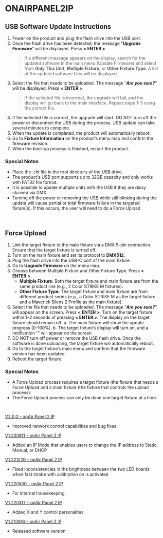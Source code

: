 # ONAIRPANEL2IP

## USB Software Update Instructions
1.  Power on the product and plug the flash drive into the USB port.
2.	Once the flash drive has been detected, the message “***Upgrade Firmware***” will be displayed. Press **< ENTER >**.
    > If a different message appears on the display, search for the updated software in the main menu (Update Firmware) and select from **Only This Unit**, **Multiple Fixture**, or **Other Fixture Type**. A list of the updated software files will be displayed. 
3.	Select the file that needs to be uploaded. The message “***Are you sure?***” will be displayed. Press **< ENTER >**.
    > If the selected file is incorrect, the upgrade will fail, and the display will go back to the main interface. Repeat steps 1–3 using the correct file.
5.	If the selected file is correct, the upgrade will start. DO NOT turn off the power or disconnect the USB during the process. USB update can take several minutes to complete.
6.	When the update is completed, the product will automatically reboot.
7.	Go to **Fixture Information** on the product’s menu map and confirm the firmware revision.
8.	When the boot-up process is finished, restart the product.


### Special Notes
* Place the .chl file in the root directory of the USB drive.
* The product's USB port supports up to 32GB capacity and only works with FAT32 file format.
* It is possible to update multiple units with the USB if they are daisy chained via DMX.
* Turning off the power or removing the USB while still blinking during the update will cause partial or total firmware failure in the targeted fixture(s). If this occurs, the user will need to do a Force Upload.

&nbsp;  

## Force Upload
1.	Link the target fixture to the main fixture via a DMX 5-pin connection. Ensure that the target fixture is turned off.
2.	Turn on the main fixture and set its protocol to **DMX512**.
3.	Plug the flash drive into the USB-C port of the main fixture.
4.	Go to **Upgrade Firmware** on the menu map.
5.	Choose between Multiple Fixture and Other Fixture Type. Press **< ENTER >**.
    * **Multiple Fixture:** Both the target fixture and main fixture are from the same product line (e.g., 2 Color STRIKE M fixtures).
    * **Other Fixture Type:** The target fixture and main fixture are from different product series (e.g., a Color STRIKE M as the target fixture and a Maverick Silens 2 Profile as the main fixture).
6.  Select the file that needs to be uploaded. The message “***Are you sure?***” will appear on the screen. Press **< ENTER >**. Turn on the target fixture within 1–2 seconds of pressing **< ENTER >**. The display on the target fixture should remain off.
    a. The main fixture will show the update progress (0–100%).
    b. The target fixture’s display will turn on, and a notification “***<UPDATE>***” will appear on the screen.
7.  DO NOT turn off power or remove the USB flash drive. Once the software is done uploading, the target fixture will automatically reboot.
8.	Go to the target fixture’s main menu and confirm that the firmware version has been updated.
9.	Reboot the target fixture.


### Special Notes
*  A Force Upload process requires a target fixture (the fixture that needs a Force Upload and a main fixture (the fixture that controls the upload process).
*  The Force Upload process can only be done one target fixture at a time.

&nbsp;  


[V2.0.0 – onAir Panel 2 IP](https://github.com/Chauvet-Pro/ONAIRPANEL2IP/blob/2fcb0135f47e8a98f51ab89a8d6df66c27dce10d/firmware/V2.0.0_02-18-24.zip)
- Improved network control capabilities and bug fixes

[V1.230811 – onAir Panel 2 IP](https://github.com/Chauvet-Pro/ONAIRPANEL2IP/blob/2fcb0135f47e8a98f51ab89a8d6df66c27dce10d/firmware/V1.230811.zip)
- Added an IP Mode that enables users to change the IP address to Static, Manual, or DHCP

[V1.221226 – onAir Panel 2 IP](https://github.com/Chauvet-Pro/ONAIRPANEL2IP/blob/2fcb0135f47e8a98f51ab89a8d6df66c27dce10d/firmware/V1.221226.zip)
- Fixed inconsistencies in the brightness between the two LED boards when fast strobe with calibration on is activated

[V1.220530 – onAir Panel 2 IP](https://github.com/Chauvet-Pro/ONAIRPANEL2IP/blob/2fcb0135f47e8a98f51ab89a8d6df66c27dce10d/firmware/V1.220530.zip)
- For internal housekeeping.

[V1.220317 – onAir Panel 2 IP](https://github.com/Chauvet-Pro/ONAIRPANEL2IP/blob/2fcb0135f47e8a98f51ab89a8d6df66c27dce10d/firmware/V1.220317.zip)
- Added X and Y control personalites

[V1.210918 – onAir Panel 2 IP](https://github.com/Chauvet-Pro/ONAIRPANEL2IP/blob/2fcb0135f47e8a98f51ab89a8d6df66c27dce10d/firmware/V1.210918.zip)
- Released software version
